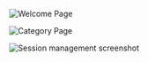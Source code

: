 
![Welcome Page](https://github.com/user-attachments/assets/a36bcaed-ea17-4f1f-92a5-b69fa2150de9)

![Category Page](https://github.com/user-attachments/assets/38e244f1-f204-4d43-a6cc-90d465890606)

![Session management screenshot](https://github.com/user-attachments/assets/a3effae0-edef-4bf1-815a-846f62e73c3f)
